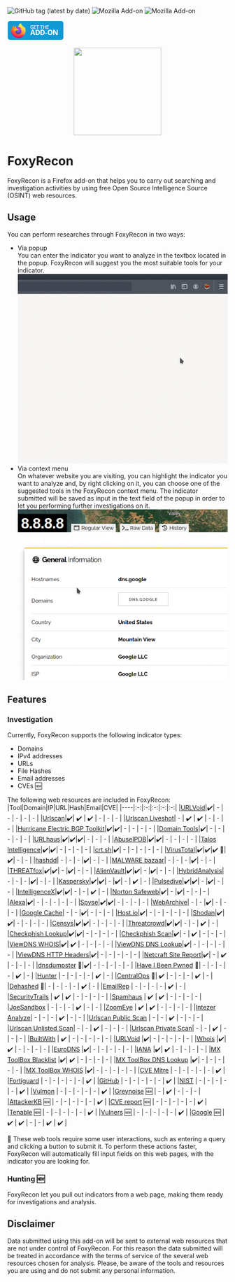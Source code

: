  ![GitHub tag (latest by date)](https://img.shields.io/github/v/tag/vincenzocaputo/FoxyRecon?style=plastic)
![Mozilla Add-on](https://img.shields.io/amo/v/foxyrecon?style=plastic)
![Mozilla Add-on](https://img.shields.io/amo/users/foxyrecon?style=plastic)
<p align="left">
  <a href="https://addons.mozilla.org/en-US/firefox/addon/foxyrecon/">
  <img src="images/get-the-addon-129x45px.8041c789.png"/>
  </a>
</p>




<p align="center">
  <img src="images/foxyrecon.png" width="200" height="200" />
</p>

# FoxyRecon
FoxyRecon is a Firefox add-on that helps you to carry out searching and investigation activities by using free Open Source Intelligence Source (OSINT) web resources.

## Usage

You can perform researches through FoxyRecon in two ways:
- Via popup\
  You can enter the indicator you want to analyze in the textbox located in the popup. FoxyRecon will suggest you the most suitable tools for your indicator.\
  ![Popup](images/popup.gif)
- Via context menu\
  On whatever website you are visiting, you can highlight the indicator you want to analyze and, by right clicking on it, you can choose one of the suggested tools in the FoxyRecon context menu.
  The indicator submitted will be saved as input in the text field of the popup in order to let you performing further investigations on it. \
  ![Context Menu](images/contextmenu.gif)
  
  
## Features
### Investigation
Currently, FoxyRecon supports the following indicator types:
- Domains
- IPv4 addresses
- URLs
- File Hashes
- Email addresses
- CVEs :new:


The following web resources are included in FoxyRecon:
|Tool|Domain|IP|URL|Hash|Email|CVE|
|----|:-:|:-:|:-:|:-:|:-:|
|[URLVoid](https://urlvoid.com/)|:heavy_check_mark:| - | - | - | - | - |
|[Urlscan](https://urlscan.io/)|:heavy_check_mark:| :heavy_check_mark: | :heavy_check_mark: | - | - | - |
|[Urlscan Liveshot](https://urlscan.io/)| - | :heavy_check_mark: | :heavy_check_mark: | - | - | - |
|[Hurricane Electric BGP Toolkit](https://bgp.he.net/)|:heavy_check_mark:|:heavy_check_mark:| - | - | - | - |
|[Domain Tools](https://whois.domaintools.com/)|:heavy_check_mark:| - | - | - | - | - |
|[URLhaus](https://urlhaus.abuse.ch/)|:heavy_check_mark:|:heavy_check_mark:|:heavy_check_mark:| - | - | - |
|[AbuseIPDB](https://www.abuseipdb.com/)|:heavy_check_mark:|:heavy_check_mark:| - | - | - | - |
|[Talos Intelligence](https://talosintelligence.com/)|:heavy_check_mark:|:heavy_check_mark:| - | - | - | - |
|[crt.sh](https://crt.sh/)|:heavy_check_mark:| - | - | - | - | - |
|[VirusTotal](https://virustotal.com/)|:heavy_check_mark:|:heavy_check_mark:|:heavy_check_mark: :red_circle:|:heavy_check_mark:| - | - |
|[hashdd](https://www.hashdd.com/)| - | - | - |:heavy_check_mark:| - | - |
|[MALWARE bazaar](https://bazaar.abuse.ch/)| - | - | - |:heavy_check_mark:| - | - |
|[THREATfox](https://threatfox.abuse.ch/)|:heavy_check_mark:|:heavy_check_mark:| - |:heavy_check_mark:| - | - |
|[AlienVault](https://otx.alienvault.com/)|:heavy_check_mark:|:heavy_check_mark:| - |:heavy_check_mark:| - | - |
|[HybridAnalysis](https://www.hybrid-analysis.com/)| - | - | - |:heavy_check_mark:| - | - |
|[Kaspersky](https://opentip.kaspersky.com/)|:heavy_check_mark:|:heavy_check_mark:| - |:heavy_check_mark:| - | :heavy_check_mark: | - |
|[Pulsedive](https://pulsedive.com/)|:heavy_check_mark:|:heavy_check_mark:| - |:heavy_check_mark:| - | - |
|[IntelligenceX](https://intelx.io/)|:heavy_check_mark:|:heavy_check_mark:| - | - | :heavy_check_mark: | - |
|[Norton Safeweb](https://safeweb.norton.com/)|:heavy_check_mark:| - |:heavy_check_mark:| - | - | - |
|[Alexa](https://www.alexa.com/)|:heavy_check_mark:| - | - | - | - | - |
|[Spyse](https://spyse.com/)|:heavy_check_mark:|:heavy_check_mark:| - | - | - | - |
|[WebArchive](https://web.archive.org)| - | - |:heavy_check_mark:| - | - | - |
|[Google Cache](https://webcache.googleusercontent.com)| - | - |:heavy_check_mark:| - | - | - |
|[Host.io](https://host.io/)|:heavy_check_mark:| - | - | - | - | - |
|[Shodan](https://www.shodan.io/)|:heavy_check_mark:|:heavy_check_mark:| - | - | - | - |
|[Censys](https://censys.io/)|:heavy_check_mark:|:heavy_check_mark:| - | - | - | - |
|[Threatcrowd](https://www.threatcrowd.org/)|:heavy_check_mark:|:heavy_check_mark:| - | - | :heavy_check_mark: | - |
|[Checkphish Lookup](https://checkphish.ai/)|:heavy_check_mark:|:heavy_check_mark:| - | - | - | - |
|[Checkphish Scan](https://checkphish.ai/)|:heavy_check_mark:| - | :heavy_check_mark: | - | - | - |
|[ViewDNS WHOIS](https://viewdns.info/)|:heavy_check_mark:| :heavy_check_mark: | - | - | - | - |
|[ViewDNS DNS Lookup](https://viewdns.info/)|:heavy_check_mark:| - | - | - | - | - |
|[ViewDNS HTTP Headers](https://viewdns.info/)|:heavy_check_mark:| - | - | - | - | - |
|[Netcraft Site Report](https://sitereport.netcraft.com)|:heavy_check_mark:| - | :heavy_check_mark: | - | - | - |
|[dnsdumpster](https://dnsdumpster.com) :red_circle:|:heavy_check_mark:| - | - | - | - | - |
|[Have I Been Pwned](https://haveibeenpwned.com/) :red_circle:| - | - | - | - | :heavy_check_mark: | - |
|[Hunter](https://hunter.io/) | - | - | - | - | :heavy_check_mark: | - |
|[CentralOps](https://centralops.net) :red_circle:| :heavy_check_mark: | - | - | - | :heavy_check_mark: | - |
|[Dehashed](https://dehashed.com/) :red_circle:| - | - | - | - | :heavy_check_mark: | - |
|[EmailRep](https://emailrep.io/) | - | - | - | - | :heavy_check_mark: | - |
|[SecurityTrails](https://securitytrails.com/) | :heavy_check_mark: | :heavy_check_mark: | - | - | - | - |
|[Spamhaus](https://check.spamhaus.org/) | :heavy_check_mark: | :heavy_check_mark: | - | - | - | - |
|[JoeSandbox](https://www.joesandbox.com) | - | - | - | :heavy_check_mark: | - | - |
|[ZoomEye](https://www.zoomeye.org/) | :heavy_check_mark: | :heavy_check_mark: | - | - | - | - |
|[Intezer Analyze](https://analyze.intezer.com)| - | - | - | :heavy_check_mark: | - | - |
|[Urlscan Public Scan](https://urlscan.io) | - | - | :heavy_check_mark: | - | - | - |
|[Urlscan Unlisted Scan](https://urlscan.io)| - | - | :heavy_check_mark: | - | - | - |
|[Urlscan Private Scan](https://urlscan.io)| - | - | :heavy_check_mark: | - | - | - |
|[BuiltWith](https://builtwith.com) | :heavy_check_mark: | - | - | - | - | - |
|[URLVoid](https://urlvoid.com/whois)  |:heavy_check_mark:| - | - | - | - | - |
|[Whois](https://whois.com/whois)  |:heavy_check_mark:| :heavy_check_mark: | - | - | - | - |
|[EuroDNS](https://www.eurodns.com)  |:heavy_check_mark:| - | - | - | - | - |
|[IANA](https://www.iana.org/whois)  |:heavy_check_mark:| :heavy_check_mark: | - | - | - | - |
|[MX ToolBox Blacklist](https://mxtoolbox.com)  |:heavy_check_mark:| :heavy_check_mark: | - | - | - | - |
|[MX ToolBox DNS Lookup](https://mxtoolbox.com)  |:heavy_check_mark:| - | - | - | - | - |
|[MX ToolBox WHOIS](https://mxtoolbox.com)  |:heavy_check_mark:| - | - | - | - | - |
|[CVE Mitre](https://cve.mitre.org) | - | - | - | - | - | :heavy_check_mark: |
|[Fortiguard](https://www.fortiguard.com) | - | - | - | - | - | :heavy_check_mark: |
|[GitHub](https://github.com) | - | - | - | - | - | :heavy_check_mark: |
|[NIST](https://nvd.nist.gov) | - | - | - | - | - | :heavy_check_mark: |
|[Vulmon](https://vulmon.com) | - | - | - | - | - | :heavy_check_mark: |
|[Greynoise](https://greynoise.io) :new: | - | :heavy_check_mark: | - | - | - |
|[AttackerKB](https://attackerkb.com) :new: | - | - | - | - | - | :heavy_check_mark: |
|[CVE report](https://cve.report) :new: | - | - | - | - | - | :heavy_check_mark: |
|[Tenable](https://tenable.com)  :new: | - | - | - | - | - | :heavy_check_mark: |
|[Vulners](https://vulners.com) :new: | - | - | - | - | - | :heavy_check_mark: |
|[Google](https://google.com) :new: | :heavy_check_mark: | :heavy_check_mark: | - | - | :heavy_check_mark: | :heavy_check_mark: |

:red_circle: These web tools require some user interactions, such as entering a query and clicking a button to submit it. To perform these actions faster, FoxyRecon will automatically fill input fields on this web pages, with the indicator you are looking for.

### Hunting :new:
FoxyRecon let you pull out indicators from a web page, making them ready for investigations and analysis.

## Disclaimer
Data submitted using this add-on will be sent to external web resources that are not under control of FoxyRecon. For this reason the data submitted will be treated in accordance with the terms of service of the several web resources chosen for analysis. Please, be aware of the tools and resources you are using and do not submit any personal information.
